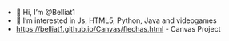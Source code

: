 - 👋 Hi, I’m @Belliat1
- 👀 I’m interested in Js, HTML5, Python, Java and videogames
- https://belliat1.github.io/Canvas/flechas.html - Canvas Project

<!---
Belliat1/Belliat1 is a ✨ special ✨ repository because its `README.md` (this file) appears on your GitHub profile.
You can click the Preview link to take a look at your changes.
--->
